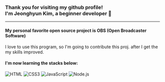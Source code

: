 ### Thank you for visiting my github profile! <br> I'm Jeonghyun Kim, a beginner developer 👋
___
#### My personal favorite open source project is OBS (Open Broadcaster Software)
I love to use this program, so I'm going to contribute this proj. after I get the my skills improved.

#### I'm now learning the stacks below:
![HTML](https://img.shields.io/badge/-HTML5-F05032?style=flat-square&logo=HTML5&logoColor=ffffff)
![CSS3](https://img.shields.io/badge/-CSS3-007ACC?style=flat-square&logo=CSS3)
![JavaScript](https://img.shields.io/badge/-JavaScript-black?style=flat-square&logo=javascript&logoColor=%23F7DF1C)
![Node.js](https://img.shields.io/badge/-Node.js-026E00?style=flat-square&logo=node.js&logoColor=ffffff)

<!--
**neppiness/neppiness** is a ✨ _special_ ✨ repository because its `README.md` (this file) appears on your GitHub profile.

Here are some ideas to get you started:

- 🔭 I’m currently working on ...
- 🌱 I’m currently learning ...
- 👯 I’m looking to collaborate on ...
- 🤔 I’m looking for help with ...
- 💬 Ask me about ...
- 📫 How to reach me: ...
- 😄 Pronouns: ...
- ⚡ Fun fact: ...
-->

